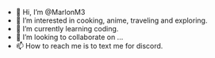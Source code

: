 - 👋 Hi, I’m @MarlonM3
- 👀 I’m interested in cooking, anime, traveling and exploring.
- 🌱 I’m currently learning coding.
- 💞️ I’m looking to collaborate on ...
- 📫 How to reach me is to text me for discord.

<!---
MarlonM3/MarlonM3 is a ✨ special ✨ repository because its `README.md` (this file) appears on your GitHub profile.
You can click the Preview link to take a look at your changes.
--->
